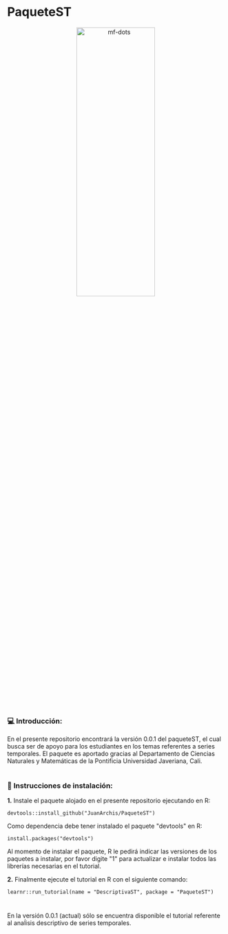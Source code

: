 # PaqueteST

<p align="center">
<a name="top" href="#"> <img src="https://media2.giphy.com/media/rGlAZysKBcjRCkAX7S/giphy.gif" alt="mf-dots" height="40%" width="60%"/> </a>

# 

### :computer: **Introducción:**

En el presente repositorio encontrará la versión 0.0.1 del paqueteST, el cual busca ser de apoyo para los estudiantes en los temas referentes a series temporales. El paquete es aportado gracias al Departamento de Ciencias Naturales y Matemáticas de la Pontificia Universidad Javeriana, Cali.

#

### :wrench: **Instrucciones de instalación:**

**1.** Instale el paquete alojado en el presente repositorio ejecutando en R:

```
devtools::install_github("JuanArchis/PaqueteST")
```
Como dependencia debe tener instalado el paquete "devtools" en R:

```
install.packages("devtools")
```
Al momento de instalar el paquete, R le pedirá indicar las versiones de los paquetes a instalar, por favor digite "1" para actualizar e instalar todos las librerías necesarias en el tutorial.

**2.** Finalmente ejecute el tutorial en R con el siguiente comando:

```
learnr::run_tutorial(name = "DescriptivaST", package = "PaqueteST")
```
#

En la versión 0.0.1 (actual) sólo se encuentra disponible el tutorial referente al anaĺisis descriptivo de series temporales.
